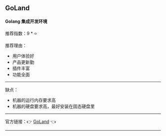 ## GoLand

#### Golang 集成开发环境

推荐指数：9 * ⭐

推荐理由：

- 用户体验好
- 产品更新勤
- 插件丰富
- 功能全面

---

缺点：

- 机器的运行内存要求高
- 机器的硬盘要求高，最好安装在固态硬盘里

---


官方链接：👉 [GoLand](
https://www.jetbrains.com/go/
) 👈


---

























